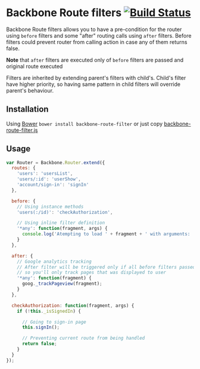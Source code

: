 Backbone Route filters [![Build Status](https://travis-ci.org/fantactuka/backbone-route-filter.png?branch=master)](https://travis-ci.org/fantactuka/backbone-route-filter)
==================

Backbone Route filters allows you to have a pre-condition for the router using `before` filters and some
"after" routing calls using `after` filters. Before filters could prevent router from calling action in case 
any of them returns false. 

**Note** that `after` filters are executed only of `before` filters are passed and original route executed

Filters are inherited by extending parent's filters with child's. Child's filter have higher priority, so having same
pattern in child filters will override parent's behaviour.

## Installation
Using [Bower](http://twitter.github.com/bower/) `bower install backbone-route-filter` or just copy [backbone-route-filter.js](https://raw.github.com/fantactuka/backbone-route-filter/master/backbone-route-filter.js)

## Usage

```js
var Router = Backbone.Router.extend({
  routes: {
    'users': 'usersList',
    'users/:id': 'userShow',
    'account/sign-in': 'signIn'
  },

  before: {
    // Using instance methods
    'users(:/id)': 'checkAuthorization',

    // Using inline filter definition
    '*any': function(fragment, args) {
      console.log('Atempting to load ' + fragment + ' with arguments: ', args);
    }
  },

  after: {
    // Google analytics tracking
    // After filter will be triggered only if all before filters passed and action was triggered,
    // so you'll only track pages that was displayed to user
    '*any': function(fragment) {
      goog._trackPageview(fragment);
    }
  },

  checkAuthorization: function(fragment, args) {
    if (!this._isSignedIn) {

      // Going to sign-in page
      this.signIn();

      // Preventing current route from being handled
      return false;
    }
  }
});
```
